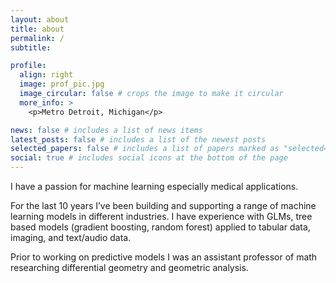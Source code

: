 ```yaml
---
layout: about
title: about
permalink: /
subtitle: 

profile:
  align: right
  image: prof_pic.jpg
  image_circular: false # crops the image to make it circular
  more_info: >
    <p>Metro Detroit, Michigan</p>

news: false # includes a list of news items
latest_posts: false # includes a list of the newest posts
selected_papers: false # includes a list of papers marked as "selected={true}"
social: true # includes social icons at the bottom of the page
---
```


I have a passion for machine learning especially medical applications. 

For the last 10 years I’ve been building and supporting a range of machine learning models in different industries. I have experience with GLMs, tree based models (gradient boosting, random forest) applied to tabular data, imaging, and text/audio data. 

Prior to working on predictive models I was an assistant professor of math researching differential geometry and geometric analysis.
